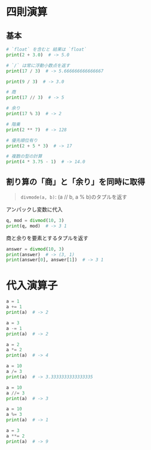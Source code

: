 # 四則演算

## 基本

```python
# `float` を含むと 結果は `float`
print(2 + 3.0)  # -> 5.0

# `/` は常に浮動小数点を返す
print(17 / 3)  # -> 5.666666666666667

print(9 / 3)  # -> 3.0

# 商
print(17 // 3)  # -> 5

# 余り
print(17 % 3)  # -> 2

# 階乗
print(2 ** 7)  # -> 128

# 優先順位有り
print(2 + 5 * 3)  # -> 17

# 複数の型の計算
print(4 * 3.75 - 1)  # -> 14.0
```

## 割り算の「商」と「余り」を同時に取得

> `divmode(a, b)`:
> (a // b, a % b)のタプルを返す

アンパックし変数に代入
```python
q, mod = divmod(10, 3)
print(q, mod)  # -> 3 1
```

商と余りを要素とするタプルを返す
```python
answer = divmod(10, 3)
print(answer)  # -> (3, 1)
print(answer[0], answer[1])  # -> 3 1
```

# 代入演算子

```python
a = 1
a += 1
print(a)  # -> 2

a = 3
a -= 1
print(a)  # -> 2

a = 2
a *= 2
print(a)  # -> 4

a = 10
a /= 3
print(a)  # -> 3.3333333333333335

a = 10
a //= 3
print(a)  # -> 3

a = 10
a %= 3
print(a)  # -> 1

a = 3
a **= 2
print(a)  # -> 9
```
